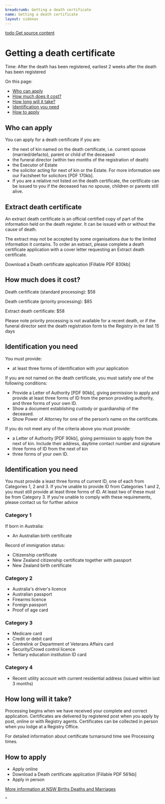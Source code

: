 ```yaml
---
breadcrumb: Getting a death certificate
name: Getting a death certificate
layout: sidenav
---
```

<a class="au-progress-indicator__link au-progress-indicator__link--todo" href="#url">
      <span class="au-progress-indicator__status">todo</span>
      Get source content
    </a>

# Getting a death certificate

Time: After the death has been registered, earliest 2 weeks after the death has been registered  

On this page: 
* [Who can apply](#who-can-apply) 
* [How much does it cost?](#how-much-does-it-cost)
* [How long will it take?](#how-long-will-it-take)
* [Identification you need](#identification-you-need)
* [How to apply](#how-to-apply)

## Who can apply
You can apply for a death certificate if you are:

* the next of kin named on the death certificate, i.e. current spouse (married/defacto), parent or child of the deceased
* the funeral director (within two months of the registration of death)
* the Executor of Estate
* the solicitor acting for next of kin or the Estate. For more information see our Factsheet for solicitors [PDF 170kb].
* If you are a relative not listed on the death certificate, the certificate can be issued to you if the deceased has no spouse, children or parents still alive.

## Extract death certificate
An extract death certificate is an official certified copy of part of the information held on the death register.  It can be issued with or without the cause of death.

The extract may not be accepted by some organisations due to the limited information it contains. To order an extract, please complete a death certificate application with a cover letter requesting an Extract death certificate.

Download a Death certificate application [Fillable PDF 830kb]

## How much does it cost?
​Death certificate
(standard processing): ​$58

​Death certificate
(priority processing): ​$85

​Extract death certificate: ​$58

Please note priority processing is not available for a recent death, or if the funeral director sent the death registration form to the Registry in the last 15 days

## Identification you need 
You must provide:

* at least three forms of identification with your application

If you are not named on the death certificate, you must satisfy one of the following conditions:

* Provide a Letter of Authority [PDF 90kb], giving permission to apply and provide at least three forms of ID from the person providing authority, and three forms of your own ID.
* Show a document establishing custody or guardianship of the deceased.
* Show Power of Attorney for one of the person’s name on the certificate.

If you do not meet any of the criteria above you must provide:

* a Letter of Authority [PDF 90kb], giving permission to apply from the next of kin. Include their address, daytime contact number and signature
* three forms of ID from the next of kin
* three forms of your own ID.

## Identification you need 
You must provide a least three forms of current ID, one of each from Categories 1, 2 and 3. If you’re unable to provide ID from Categories 1 and 2, you must still provide at least three forms of ID. At least two of these must be from Category 3. If you’re unable to comply with these requirements, please contact us for further advice

### ​Category 1
​If born in Australia:
* An Australian birth certificate

Record of immigration status:
* Citizenship certificate
* New Zealand citizenship certificate together with passport
* New Zealand birth certificate
### Category ​2
* ​Australia's driver's licence
* Australian passport
* Firearms licence
* Foreign passport
* Proof of age card
### Category ​3
* ​Medicare card
* Credit or debit card
* Centrelink or Department of Veterans Affairs card
* Security/Crowd control licence
* Tertiary education institution ID card
### Category ​4
* ​Recent utility account with current residential address (issued within last 3 months)

## How long will it take?
Processing begins when we have received your complete and correct application. Certificates are delivered by registered post when you apply by post, online or with Registry agents. Certificates can be collected in person when you lodge at a Registry Office.

For detailed information about certificate turnaround time see Processing times.

## How to apply
* Apply online
* Download a Death certificate application [Fillable PDF 561kb]
* Apply in person

<!--
  Light:  <a class="au-cta-link" href="#">
  Dark:   <a class="au-cta-link au-cta-link--dark" href="#"> 
-->

<a class="au-cta-link" href="https://www.bdm.nsw.gov.au/pages/deaths/death-certificate.aspx">More information at NSW Births Deaths and Marriages</a>

^<!-- https://www.bdm.nsw.gov.au/Pages/deaths/death-certificate.aspx -->
